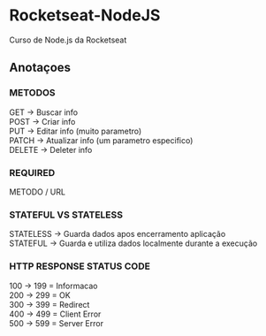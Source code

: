 # Rocketseat-NodeJS
Curso de Node.js da Rocketseat

## Anotaçoes
### METODOS

GET -> Buscar info </br>
POST -> Criar info </br>
PUT -> Editar info (muito parametro) </br>
PATCH -> Atualizar info (um parametro especifico) </br>
DELETE -> Deleter info

### REQUIRED 
METODO / URL 

### STATEFUL VS STATELESS

STATELESS -> Guarda dados apos encerramento aplicação </br>
STATEFUL -> Guarda e utiliza dados localmente durante a execução

### HTTP RESPONSE STATUS CODE

100 -> 199 = Informacao </br>
200 -> 299 = OK </br>
300 -> 399 = Redirect </br>
400 -> 499 = Client Error </br>
500 -> 599 = Server Error